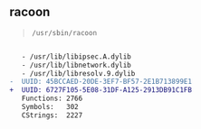 ## racoon

> `/usr/sbin/racoon`

```diff

   - /usr/lib/libipsec.A.dylib
   - /usr/lib/libnetwork.dylib
   - /usr/lib/libresolv.9.dylib
-  UUID: 45BCCAED-20DE-3EF7-BF57-2E1B713899E1
+  UUID: 6727F105-5E08-31DF-A125-2913DB91C1FB
   Functions: 2766
   Symbols:   302
   CStrings:  2227

```
